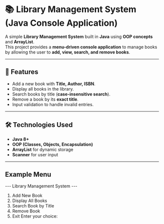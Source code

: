 # 📚 Library Management System (Java Console Application)

A simple **Library Management System** built in **Java** using **OOP concepts** and **ArrayList**.  
This project provides a **menu-driven console application** to manage books by allowing the user to **add, view, search, and remove books**.

---

## 🚀 Features
- Add a new book with **Title, Author, ISBN**.  
- Display all books in the library.  
- Search books by title (**case-insensitive search**).  
- Remove a book by its **exact title**.  
- Input validation to handle invalid entries.  

---

## 🛠️ Technologies Used
- **Java 8+**  
- **OOP (Classes, Objects, Encapsulation)**  
- **ArrayList** for dynamic storage  
- **Scanner** for user input  

---

## Example Menu 
--- Library Management System ---
1. Add New Book
2. Display All Books
3. Search Book by Title
4. Remove Book
5. Exit
Enter your choice:

